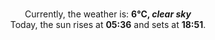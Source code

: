 <p  align="center"><br/>Currently, the weather is: <b> 6°C, <i>clear sky</i></b></br>Today, the sun rises at <b>05:36</b> and sets at <b>18:51</b>.</p>